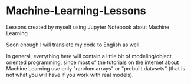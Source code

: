 # Machine-Learning-Lessons
Lessons created by myself using Jupyter Notebook about Machine Learning

Soon enough I will translate my code to English as well.

In general, everything here will contain a little bit of modeling/object oriented programming, since most of the tutorials on the internet about Machine Learning use only "random arrays" or "prebuilt datasets" (that is not what you will have if you work with real models).
